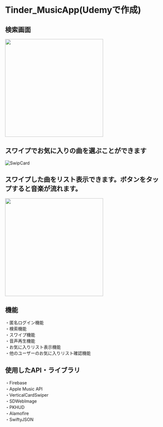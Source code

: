 # Tinder_MusicApp(Udemyで作成)

## 検索画面
<img src="https://user-images.githubusercontent.com/78245675/111100835-fb6b6580-858b-11eb-80d1-cfd75fe19cfa.jpg" width="320px">

## スワイプでお気に入りの曲を選ぶことができます
![SwipCard](https://user-images.githubusercontent.com/78245675/111100686-a29bcd00-858b-11eb-8d7a-340e306b5d0b.gif)

## スワイプした曲をリスト表示できます。ボタンをタップすると音楽が流れます。
<img src="https://user-images.githubusercontent.com/78245675/111100866-0de59f00-858c-11eb-9796-51a3caa123d2.jpg" width="320px">

## 機能
・匿名ログイン機能  
・検索機能  
・スワイプ機能  
・音声再生機能  
・お気に入りリスト表示機能  
・他のユーザーのお気に入りリスト確認機能  

## 使用したAPI・ライブラリ
・Firebase  
・Apple Music API  
・VerticalCardSwiper  
・SDWebImage  
・PKHUD  
・Alamofire  
・SwiftyJSON
